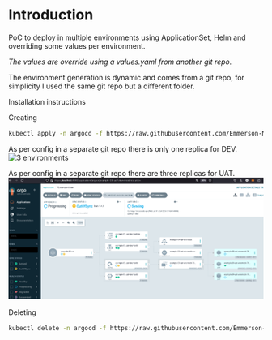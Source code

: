 # Introduction
PoC to deploy in multiple environments using ApplicationSet, Helm and overriding some values per environment.

*The values are override using a values.yaml from another git repo.*

The environment generation is dynamic and comes from a git repo, for simplicity I used the same git repo but a different folder.


Installation instructions

Creating

```bash
kubectl apply -n argocd -f https://raw.githubusercontent.com/Emmerson-Miranda/argocd/main/example-09/example-09.appset.yaml
```

As per config in a separate git repo there is only one replica for DEV.
![3 environments](./example-09-dev.png)


As per config in a separate git repo there are three replicas for UAT.
![3 environments](./example-09-uat.png)

Deleting

```bash
kubectl delete -n argocd -f https://raw.githubusercontent.com/Emmerson-Miranda/argocd/main/example-09/example-09.appset.yaml
```